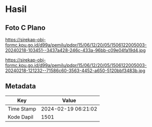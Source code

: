 # Hasil

## Foto C Plano

https://sirekap-obj-formc.kpu.go.id/d99a/pemilu/pdpr/15/06/12/20/05/1506122005003-20240218-103451--3437a428-246c-433a-96bb-c09e04fa19d4.jpg

https://sirekap-obj-formc.kpu.go.id/d99a/pemilu/pdpr/15/06/12/20/05/1506122005003-20240218-121232--71586c60-3563-4452-a650-5120bbf3483b.jpg


## Metadata

| Key        | Value               |
| ---------- | ------------------- |
| Time Stamp | 2024-02-19 06:21:02 |
| Kode Dapil | 1501                |



